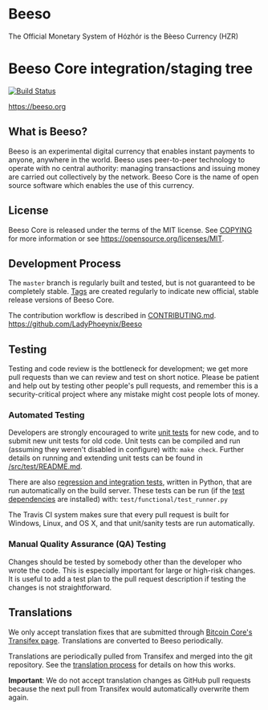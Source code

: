# Beeso
The Official Monetary System of Hózhór is the Bèeso Currency (HZR)

Beeso Core integration/staging tree
=====================================

[![Build Status](https://travis-ci.org/beeso-project/beeso.svg?branch=master)](https://travis-ci.org/beeso-project/beeso)

https://beeso.org

What is Beeso?
----------------

Beeso is an experimental digital currency that enables instant payments to
anyone, anywhere in the world. Beeso uses peer-to-peer technology to operate
with no central authority: managing transactions and issuing money are carried
out collectively by the network. Beeso Core is the name of open source
software which enables the use of this currency.


License
-------

Beeso Core is released under the terms of the MIT license. See [COPYING](COPYING) for more
information or see https://opensource.org/licenses/MIT.

Development Process
-------------------

The `master` branch is regularly built and tested, but is not guaranteed to be
completely stable. [Tags](https://github.com/beeso-project/beeso/tags) are created
regularly to indicate new official, stable release versions of Beeso Core.

The contribution workflow is described in [CONTRIBUTING.md](CONTRIBUTING.md).
https://github.com/LadyPhoeynix/Beeso

Testing
-------

Testing and code review is the bottleneck for development; we get more pull
requests than we can review and test on short notice. Please be patient and help out by testing
other people's pull requests, and remember this is a security-critical project where any mistake might cost people
lots of money.

### Automated Testing

Developers are strongly encouraged to write [unit tests](src/test/README.md) for new code, and to
submit new unit tests for old code. Unit tests can be compiled and run
(assuming they weren't disabled in configure) with: `make check`. Further details on running
and extending unit tests can be found in [/src/test/README.md](/src/test/README.md).

There are also [regression and integration tests](/test), written
in Python, that are run automatically on the build server.
These tests can be run (if the [test dependencies](/test) are installed) with: `test/functional/test_runner.py`

The Travis CI system makes sure that every pull request is built for Windows, Linux, and OS X, and that unit/sanity tests are run automatically.

### Manual Quality Assurance (QA) Testing

Changes should be tested by somebody other than the developer who wrote the
code. This is especially important for large or high-risk changes. It is useful
to add a test plan to the pull request description if testing the changes is
not straightforward.

Translations
------------

We only accept translation fixes that are submitted through [Bitcoin Core's Transifex page](https://www.transifex.com/projects/p/bitcoin/).
Translations are converted to Beeso periodically.

Translations are periodically pulled from Transifex and merged into the git repository. See the
[translation process](doc/translation_process.md) for details on how this works.

**Important**: We do not accept translation changes as GitHub pull requests because the next
pull from Transifex would automatically overwrite them again.
